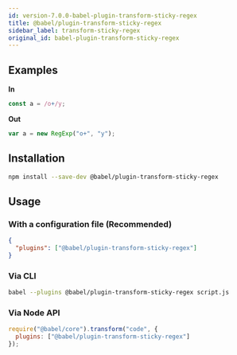 ```yaml
---
id: version-7.0.0-babel-plugin-transform-sticky-regex
title: @babel/plugin-transform-sticky-regex
sidebar_label: transform-sticky-regex
original_id: babel-plugin-transform-sticky-regex
---
```


## Examples

**In**

```javascript
const a = /o+/y;
```

**Out**

```javascript
var a = new RegExp("o+", "y");
```

## Installation

```sh
npm install --save-dev @babel/plugin-transform-sticky-regex
```

## Usage

### With a configuration file (Recommended)

```json
{
  "plugins": ["@babel/plugin-transform-sticky-regex"]
}
```

### Via CLI

```sh
babel --plugins @babel/plugin-transform-sticky-regex script.js
```

### Via Node API

```javascript
require("@babel/core").transform("code", {
  plugins: ["@babel/plugin-transform-sticky-regex"]
});
```

